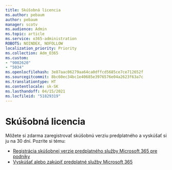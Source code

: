 ```yaml
---
title: Skúšobná licencia
ms.author: pebaum
author: pebaum
manager: scotv
ms.audience: Admin
ms.topic: article
ms.service: o365-administration
ROBOTS: NOINDEX, NOFOLLOW
localization_priority: Priority
ms.collection: Adm_O365
ms.custom:
- "9002620"
- "5034"
ms.openlocfilehash: 3e87aac06279aa64ca0dffcd5685ce7ce712652f
ms.sourcegitcommit: 8bc60ec34bc1e40685e3976576e04a2623f63a7c
ms.translationtype: HT
ms.contentlocale: sk-SK
ms.lasthandoff: 04/15/2021
ms.locfileid: "51829319"
---
```

# <a name="trial-license"></a>Skúšobná licencia

Môžete si zdarma zaregistrovať skúšobnú verziu predplatného a vyskúšať si ju na 30 dní. Pozrite si tému:

- [Registrácia skúšobnej verzie predplatného služby Microsoft 365 pre podniky](https://docs.microsoft.com/microsoft-365/commerce/sign-up-for-office-365-trial?view=o365-worldwide)
- [Vyskúšať alebo zakúpiť predplatné služby Microsoft 365](https://docs.microsoft.com/microsoft-365/commerce/try-or-buy-microsoft-365?view=o365-worldwide)

